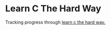 Learn C The Hard Way
====================

Tracking progress through [learn c the hard way.](http://c.learncodethehardway.com)
